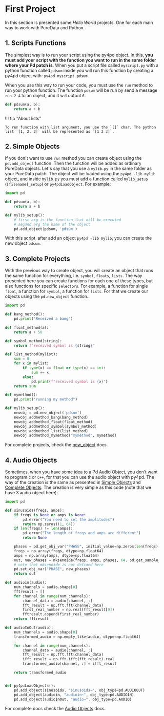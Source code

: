 # First Project

In this section is presented some _Hello World_ projects. One for each main way to work with PureData and Python.

## 1. Scripts Functions

The simplest way is to run your script using the py4pd object. In this, **you must add your script with the function you want to run in the same folder where your Pd patch is**. When you put a script file called `myscript.py` with a python function called `pdsum` inside you will run this function by creating a py4pd object with: `py4pd myscript pdsum`.

When you use this way to run your code, you must use the `run` method to run your python function. The function `pdsum` will be run by send a message `run 2 4` to an object, and it will output `6`.

```py
def pdsum(a, b):
    return a + b
```

!!! tip "About lists"

    To run function with list argument, you use the `[]` char. The python list `[1, 2, 3]` will be represented as `[1 2 3]`.

## 2. Simple Objects

If you don't want to use `run` method you can create object using the `pd.add_object` function. Then the function will be added as ordinary PureData objects. Let's say that you use a `mylib.py` in the same folder as your PureData patch. The object will be loaded using the `py4pd -lib mylib` object, and inside `mylib.py` you must add a function called `mylib_setup` (`[filename]_setup`) or `py4pdLoadObject`. For example:

```py
import pd

def pdsum(a, b):
    return a + b

def mylib_setup():
    # first arg is the function that will be executed
    # segund arg the name of the object
    pd.add_object(pdsum, 'pdsum')
```

With this script, after add an object `py4pd -lib mylib`, you can create the new object `pdsum`.

## 3. Complete Projects

With the previous way to create object, you will create an object that runs the same function for everything, i.e. `symbol`, `floats`, `lists`. The way presented here you can create functions for each one of these types, but also functions for specific `selectors`. For example, a function for single `float`, a function for `symbol`, a function for `lists`. For that we create our objects using the `pd.new_object` function.

```py
import pd

def bang_method():
    pd.print("Received a bang")

def float_method(a):
    return a + 50

def symbol_method(string):
    return f"received symbol is {string}"

def list_method(mylist):
    sum = 0
    for x in mylist:
        if type(x) == float or type(x) == int:
            sum += x
        else:
            pd.print(f"received symbol is {x}")
    return sum

def mymethod():
    pd.print("running my method")

def mylib_setup():
    newobj = pd.new_object('pdsum')
    newobj.addmethod_bang(bang_method)
    newobj.addmethod_float(float_method)
    newobj.addmethod_symbol(symbol_method)
    newobj.addmethod_list(list_method)
    newobj.addmethod_mymethod("mymethod", mymethod)

```

For complete projects, check the [new_object](../python-users/pd.new_object/methods/) docs.

## 4. Audio Objects

Sometimes, when you have some idea to a Pd Audio Object, you don't want to program `C` or `C++`, for that you can use the audio object with py4pd. The way of the creation is the same as presented in [Simple Objects](#2-simple-objects) and [Complete Objects](#3-complete-projects). The creation is very simple as this code (note that we have 3 audio object here):

```py
import pd

def sinusoids(freqs, amps):
    if freqs is None or amps is None:
        pd.error("You need to set the amplitudes")
        return np.zeros((1, 64))
    if len(freqs) != len(amps):
        pd.error("The length of freqs and amps are different")
        return None

    phases = pd.get_obj_var("PHASE", initial_value=np.zeros(len(freqs)))
    freqs = np.array(freqs, dtype=np.float64)
    amps = np.array(amps, dtype=np.float64)
    out, new_phases = mksenoide(freqs, amps, phases, 64, pd.get_sample_rate())
    # note that mksenoide is not defined here
    pd.set_obj_var("PHASE", new_phases)
    return out

def audioin(audio):
    num_channels = audio.shape[0]
    fftresult = []
    for channel in range(num_channels):
        channel_data = audio[channel, :]
        fft_result = np.fft.fft(channel_data)
        first_real_number = np.real(fft_result[0])
        fftresult.append(first_real_number)
    return fftresult

def audioInOut(audio):
    num_channels = audio.shape[0]
    transformed_audio = np.empty_like(audio, dtype=np.float64)

    for channel in range(num_channels):
        channel_data = audio[channel, :]
        fft_result = np.fft.fft(channel_data)
        ifft_result = np.fft.ifft(fft_result).real
        transformed_audio[channel, :] = ifft_result

    return transformed_audio


def py4pdLoadObjects():
    pd.add_object(sinusoids, "sinusoids~", obj_type=pd.AUDIOOUT)
    pd.add_object(audioin, "audioin~", obj_type=pd.AUDIOIN)
    pd.add_object(audioInOut, "audio~", obj_type=pd.AUDIO)

```

For complete docs check the [Audio Objects](../python-users/objtypes/audio/#audio-inout) docs.

